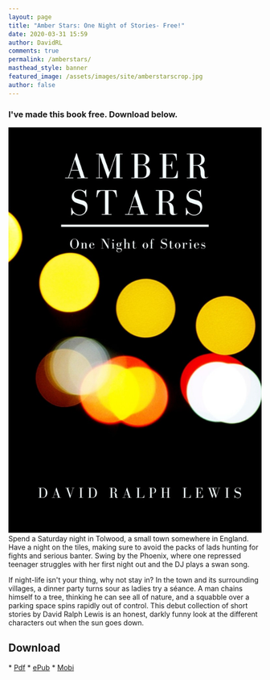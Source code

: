 ```yaml
---
layout: page
title: "Amber Stars: One Night of Stories- Free!"
date: 2020-03-31 15:59
author: DavidRL
comments: true
permalink: /amberstars/
masthead_style: banner
featured_image: /assets/images/site/amberstarscrop.jpg
author: false
---
```

<h3>I've made this book free. Download below.
</h3>
<img src="/assets/images/site/amberstars.jpg"  class="small"><br />
Spend a Saturday night in Tolwood, a small town somewhere in England. Have a night on the tiles, making sure to avoid the packs of lads hunting for fights and serious banter. Swing by the Phoenix, where one repressed teenager struggles with her first night out and the DJ plays a swan song.

If night-life isn't your thing, why not stay in? In the town and its surrounding villages, a dinner party turns sour as ladies try a séance. A man chains himself to a tree, thinking he can see all of nature, and a squabble over a parking space spins rapidly out of control.
This debut collection of short stories by David Ralph Lewis is an honest, darkly funny look at the different characters out when the sun goes down.

<h2>Download</h2>
* <a href="/assets/books/Amber-Stars-Free-2020.pdf">Pdf</a>
* <a href="/assets/books/Amber-Stars_-One-Night-of-Stori-David-Ralph-Lewis.epub">ePub</a>
* <a href="/assets/books/Amber-Stars_-One-Night-of-Stori-David-Ralph-Lewis.mobi">Mobi</a>
